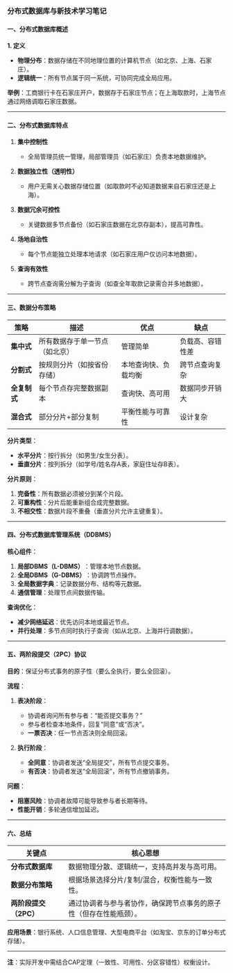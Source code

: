 ### ​**分布式数据库与新技术学习笔记**​

#### ​**一、分布式数据库概述**​

​**1. 定义**​

- ​**物理分布**​：数据存储在不同地理位置的计算机节点（如北京、上海、石家庄）。
- ​**逻辑统一**​：所有节点属于同一系统，可协同完成全局应用。

​**举例**​：工商银行卡在石家庄开户，数据存于石家庄节点；在上海取款时，上海节点通过网络调取石家庄数据。

---

#### ​**二、分布式数据库特点**​

1. ​**集中控制性**​
    
    - 全局管理员统一管理，局部管理员（如石家庄）负责本地数据维护。
2. ​**数据独立性（透明性）​**​
    
    - 用户无需关心数据存储位置（如取款时不必知道数据来自石家庄还是上海）。
3. ​**数据冗余可控性**​
    
    - 关键数据多节点备份（如石家庄数据在北京存副本），提高可靠性。
4. ​**场地自治性**​
    
    - 每个节点能独立处理本地请求（如石家庄用户仅访问本地数据）。
5. ​**查询有效性**​
    
    - 跨节点查询需分解为子查询（如查全年取款记录需合并多地数据）。

---

#### ​**三、数据分布策略**​

|​**策略**​|​**描述**​|​**优点**​|​**缺点**​|
|---|---|---|---|
|​**集中式**​|所有数据存于单一节点（如北京）|管理简单|负载高、容错性差|
|​**分割式**​|按规则分片（如按省份存储）|本地查询快、负载均衡|跨节点查询复杂|
|​**全复制式**​|每个节点存完整数据副本|查询快、高可用|数据同步开销大|
|​**混合式**​|部分分片+部分复制|平衡性能与可靠性|设计复杂|

​**分片类型**​：

- ​**水平分片**​：按行拆分（如男生/女生分表）。
- ​**垂直分片**​：按列拆分（如学号/姓名存A表，家庭住址存B表）。

​**分片原则**​：

1. ​**完备性**​：所有数据必须被分到某个片段。
2. ​**可重构性**​：分片后能重新组合成完整数据。
3. ​**不相交性**​：数据片段不重叠（垂直分片允许主键重复）。

---

#### ​**四、分布式数据库管理系统（DDBMS）​**​

​**核心组件**​：

1. ​**局部DBMS（L-DBMS）​**​：管理本地节点数据。
2. ​**全局DBMS（G-DBMS）​**​：协调跨节点操作。
3. ​**全局数据字典**​：记录数据分布、结构等元数据。
4. ​**通信管理**​：处理节点间数据传输。

​**查询优化**​：

- ​**减少网络延迟**​：优先访问本地或最近节点。
- ​**并行处理**​：多节点同时执行子查询（如从北京、上海并行调数据）。

---

#### ​**五、两阶段提交（2PC）协议**​

​**目的**​：保证分布式事务的原子性（要么全执行，要么全回滚）。

​**流程**​：

1. ​**表决阶段**​：
    
    - 协调者询问所有参与者：“能否提交事务？”
    - 参与者检查本地条件，回复“同意”或“否决”。
    - ​**一票否决**​：任一节点否决则全局回滚。
2. ​**执行阶段**​：
    
    - ​**全同意**​：协调者发送“全局提交”，所有节点提交事务。
    - ​**有否决**​：协调者发送“全局回滚”，所有节点撤销事务。

​**问题**​：

- ​**阻塞风险**​：协调者故障可能导致参与者长期等待。
- ​**性能开销**​：多轮通信增加延迟。

---

#### ​**六、总结**​

| ​**关键点**​         | ​**核心思想**​                        |
| ----------------- | --------------------------------- |
| ​**分布式数据库**​      | 数据物理分散、逻辑统一，支持高并发与高可用。            |
| ​**数据分布策略**​      | 根据场景选择分片/复制/混合，权衡性能与一致性。          |
| ​**两阶段提交（2PC）​**​ | 通过协调者与参与者协作，确保跨节点事务的原子性（但存在性能瓶颈）。 |

​**应用场景**​：银行系统、人口信息管理、大型电商平台（如淘宝、京东的订单分布式存储）。

---

​**注**​：实际开发中需结合CAP定理（一致性、可用性、分区容错性）权衡设计。